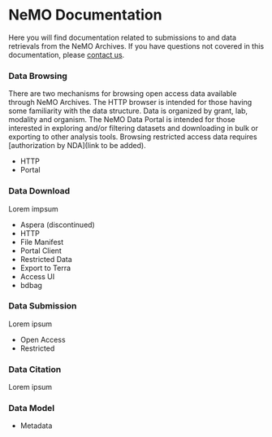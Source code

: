 # NeMO Documentation

Here you will find documentation related to submissions to and data retrievals from the NeMO Archives.
If you have questions not covered in this documentation, please [contact us](https://nemoarchive.org/contact.php).

### Data Browsing
There are two mechanisms for browsing open access data available through NeMO Archives. The HTTP browser is intended for those having some familiarity with the data structure. Data is organized by grant, lab, modality and organism. 
The NeMO Data Portal is intended for those interested in exploring and/or filtering datasets and downloading in bulk or exporting to other analysis tools. Browsing restricted access data requires [authorization by NDA](link to be added).  
  
  
 * HTTP
 * Portal

### Data Download
Lorem impsum  
  
  
 * Aspera (discontinued)
 * HTTP
 * File Manifest
 * Portal Client
 * Restricted Data
 * Export to Terra
 * Access UI
  * bdbag

### Data Submission
Lorem ipsum  
  
  
 * Open Access
 * Restricted

### Data Citation
Lorem ipsum  
  

### Data Model
 * Metadata


